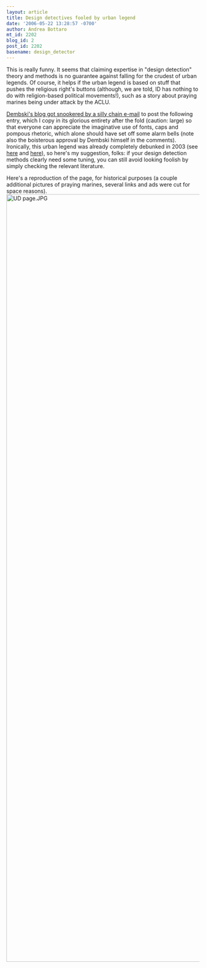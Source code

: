 ```yaml
---
layout: article
title: Design detectives fooled by urban legend
date: '2006-05-22 13:28:57 -0700'
author: Andrea Bottaro
mt_id: 2202
blog_id: 2
post_id: 2202
basename: design_detector
---
```

This is really funny.  It seems that claiming expertise in "design detection" theory and methods is no guarantee against falling for the crudest of urban legends.  Of course, it helps if the urban legend is based on stuff that pushes the religious right's buttons (although, we are told, ID has nothing to do with religion-based political movements!), such as a story about praying marines being under attack by the ACLU.

[Dembski's blog got snookered by a silly chain e-mail](http://www.uncommondescent.com/index.php/archives/1141#) to post the following entry, which I copy in its glorious entirety after the fold (caution: large) so that everyone can appreciate the imaginative use of fonts, caps and pompous rhetoric, which alone should have set off some alarm bells (note also the boisterous approval by Dembski himself in the comments).    Ironically, this urban legend was already completely debunked in 2003 (see [here](http://urbanlegends.about.com/library/bl_aclu_marines_praying.htm) and [here](http://www.snopes.com/politics/religion/marines.asp)), so here's my suggestion, folks: if your design detection methods clearly need some tuning, you can still avoid looking foolish by simply checking the relevant literature.

Here's a reproduction of the page, for historical purposes (a couple additional pictures of praying marines, several links and ads were cut for space reasons).
<img src="{{ site.baseurl }}/uploads/2006/UD%20page.JPG" alt="UD page.JPG" width="854" height="2002" />
